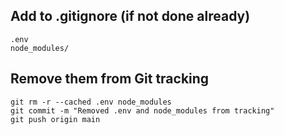 ## Add to .gitignore (if not done already)
```
.env
node_modules/
```
## Remove them from Git tracking
```
git rm -r --cached .env node_modules
git commit -m "Removed .env and node_modules from tracking"
git push origin main
```
